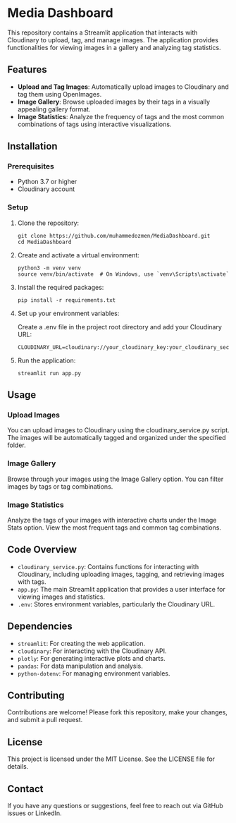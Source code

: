 # Media Dashboard

This repository contains a Streamlit application that interacts with Cloudinary to upload, tag, and manage images. The application provides functionalities for viewing images in a gallery and analyzing tag statistics.

## Features

- **Upload and Tag Images**: Automatically upload images to Cloudinary and tag them using OpenImages.
- **Image Gallery**: Browse uploaded images by their tags in a visually appealing gallery format.
- **Image Statistics**: Analyze the frequency of tags and the most common combinations of tags using interactive visualizations.

## Installation

### Prerequisites

- Python 3.7 or higher
- Cloudinary account

### Setup

1. Clone the repository:

   ```
   git clone https://github.com/muhammedozmen/MediaDashboard.git
   cd MediaDashboard

   ```

2. Create and activate a virtual environment:

   ```
   python3 -m venv venv
   source venv/bin/activate  # On Windows, use `venv\Scripts\activate`

   ```

3. Install the required packages:

   ```
   pip install -r requirements.txt
   ```

4. Set up your environment variables:
   
   Create a .env file in the project root directory and add your Cloudinary URL:
   ```
   CLOUDINARY_URL=cloudinary://your_cloudinary_key:your_cloudinary_secret@your_cloudinary_cloud_name
   ```

5. Run the application:

   ```
   streamlit run app.py
   ```

## Usage

### Upload Images

You can upload images to Cloudinary using the cloudinary_service.py script. The images will be automatically tagged and organized under the specified folder.

### Image Gallery

Browse through your images using the Image Gallery option. You can filter images by tags or tag combinations.

### Image Statistics

Analyze the tags of your images with interactive charts under the Image Stats option. View the most frequent tags and common tag combinations.

## Code Overview

- `cloudinary_service.py`: Contains functions for interacting with Cloudinary, including uploading images, tagging, and retrieving images with tags.
- `app.py`: The main Streamlit application that provides a user interface for viewing images and statistics.
- `.env`: Stores environment variables, particularly the Cloudinary URL.

## Dependencies

- `streamlit`: For creating the web application.
- `cloudinary`: For interacting with the Cloudinary API.
- `plotly`: For generating interactive plots and charts.
- `pandas`: For data manipulation and analysis.
- `python-dotenv`: For managing environment variables.

## Contributing

Contributions are welcome! Please fork this repository, make your changes, and submit a pull request.

## License

This project is licensed under the MIT License. See the LICENSE file for details.

## Contact

If you have any questions or suggestions, feel free to reach out via GitHub issues or LinkedIn.
